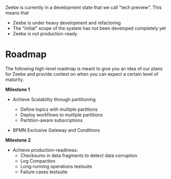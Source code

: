 Zeebe is currently in a development state that we call "tech preview". This means that

* Zeebe is under heavy development and refactoring
* The "initial" scope of the system has not been developed completely yet
* Zeebe is not production-ready

# Roadmap

The following high-level roadmap is meant to give you an idea of our plans for Zeebe and provide context on when you can expect
a certain level of maturity.

**Milestone 1**

* Achieve Scalability through partitioning
    * Define topics with multiple partitions 
    * Deploy workflows to multiple partitions
    * Partition-aware subscriptions
    
* BPMN Exclusive Gateway and Conditions

**Milestone 2**

* Achieve production-readiness:
    * Checksums in data fragments to detect data corruption
    * Log Compaction
    * Long-running operations testsuite
    * Failure cases testsuite
